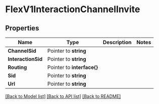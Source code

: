 # FlexV1InteractionChannelInvite

## Properties

Name | Type | Description | Notes
------------ | ------------- | ------------- | -------------
**ChannelSid** | Pointer to **string** |  |
**InteractionSid** | Pointer to **string** |  |
**Routing** | Pointer to **interface{}** |  |
**Sid** | Pointer to **string** |  |
**Url** | Pointer to **string** |  |

[[Back to Model list]](../README.md#documentation-for-models) [[Back to API list]](../README.md#documentation-for-api-endpoints) [[Back to README]](../README.md)



